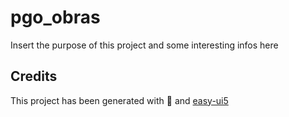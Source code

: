 # pgo_obras

Insert the purpose of this project and some interesting infos here

## Credits

This project has been generated with 💙 and [easy-ui5](https://github.com/SAP)
